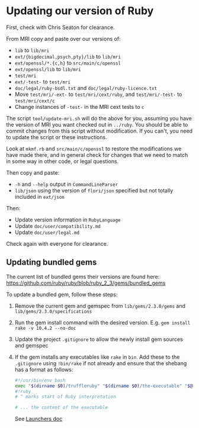 # Updating our version of Ruby

First, check with Chris Seaton for clearance.

From MRI copy and paste over our versions of:

* `lib` to `lib/mri`
* `ext/{bigdecimal,psych,pty}/lib` to `lib/mri`
* `ext/openssl/*.{c,h}` to `src/main/c/openssl`
* `ext/openssl/lib` to `lib/mri`
* `test/mri`
* `ext/-test-` to `test/mri`
* `doc/legal/ruby-bsdl.txt` and `doc/legal/ruby-licence.txt`
* Move `test/mri/-ext-` to `test/mri/cext/ruby`, and `test/mri/-test-` to `test/mri/cext/c`
* Change instances of `-test-` in the MRI cext tests to `c`

The script `tool/update-mri.sh` will do the above for you, assuming you have the
version of MRI you want checked out in `../ruby`. You should be able to commit
changes from this script without modification. If you can't, you need to update
the script or these instructions.

Look at `mkmf.rb` and `src/main/c/openssl` to restore the
modifications we have made there, and in general check for changes that we need
to match in some way in other code, or legal questions.

Then copy and paste:

* `-h` and `--help` output in `CommandLineParser`
* `lib/json` using the version of `flori/json` specified but not totally included in `ext/json`

Then:

* Update version information in `RubyLanguage`
* Update `doc/user/compatibility.md`
* Update `doc/user/legal.md`

Check again with everyone for clearance.

## Updating bundled gems

The current list of bundled gems their versions are found here:
https://github.com/ruby/ruby/blob/ruby_2_3/gems/bundled_gems

To update a bundled gem, follow these steps:

1.  Remove the current gem and gemspec from `lib/gems/2.3.0/gems` and `lib/gems/2.3.0/specifications`
2.  Run the gem install command with the desired version. E.g. `gem install rake -v 10.4.2 --no-doc`
3.  Update the project `.gitignore` to allow the newly install gem sources and gemspec
4.  If the gem installs any executables like `rake` in `bin`. Add these to the `.gitignore` using `!bin/rake` if not already and ensure that the shebang has a format as follows:
    
    ```bash
    #!/usr/bin/env bash
    exec "$(dirname $0)/truffleruby" "$(dirname $0)/the-executable" "$@" # ignored by Ruby interpreter
    #!ruby
    # ^ marks start of Ruby interpretation

    # ... the content of the executable
    ```
    
    See [Launchers doc](launchers.md) 
